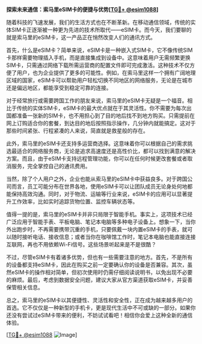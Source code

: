 **探索未来通信：索马里eSIM卡的便捷与优势[[TG💪+ @esim1088](https://t.me/s/esim1088)]**

随着科技的飞速发展，我们的生活方式也在不断革新。在移动通信领域，传统的实体SIM卡正逐渐被一种更为先进的技术所取代——eSIM卡。而今天，我们要聊的就是索马里的eSIM卡，这一产品正在悄然改变人们的通讯方式。

首先，什么是eSIM卡？简单来说，eSIM卡是一种嵌入式SIM卡，它不像传统SIM卡那样需要物理插入手机，而是直接集成到设备中。这意味着用户无需频繁更换SIM卡，只需通过网络下载所需运营商的配置文件即可完成激活。这种技术不仅方便了用户，也为企业提供了更多的可能性。例如，在索马里这样一个拥有广阔地理区域的国家，eSIM卡可以帮助用户轻松切换不同地区的网络服务，无论是在城市还是偏远地区，都能享受到稳定可靠的连接。

对于经常旅行或需要跨国工作的朋友来说，索马里的eSIM卡无疑是一个福音。相比于传统的实体SIM卡，eSIM卡的最大优点就在于其灵活性。你不需要为每次出国都准备一张新的SIM卡，也不用担心到了目的地后找不到地方购买。只需提前在网上订购适合你的套餐，到达目的地后按照指示操作，几分钟内就能搞定。这对于那些时间紧张、行程紧凑的人来说，简直就是救星般的存在。

此外，索马里的eSIM卡还支持多运营商选择。这意味着你可以根据自己的需求挑选最适合的网络服务商，无论是追求高速度还是高性价比，都可以找到满意的解决方案。而且，由于eSIM卡支持远程管理功能，你可以在任何时候更改套餐或者取消服务，完全掌控自己的通讯费用。

当然，除了个人用户之外，企业也能从索马里的eSIM卡中获益良多。对于跨国公司而言，员工可能分布在世界各地，使用eSIM卡可以让团队成员无论身处何地都能保持高效沟通。同时，对于物流、运输等行业来说，eSIM卡的应用可以显著提升工作效率，比如实时追踪货物位置、监控车辆状态等。

值得一提的是，索马里的eSIM卡并非只局限于智能手机。事实上，这项技术已经广泛应用于智能手表、平板电脑、笔记本电脑等多种电子设备上。想象一下，当你外出跑步时，不再需要携带沉重的手机，只要佩戴一块内置eSIM卡的手表，就可以随时接听电话、接收信息；或者当你在咖啡馆工作时，笔记本电脑也能直接连接互联网，再也不用依赖Wi-Fi信号。这些场景听起来是不是很酷？

不过，尽管eSIM卡有着诸多优势，但也有一些需要注意的地方。首先，不是所有的设备都支持eSIM卡，因此在购买之前一定要确认你的设备是否兼容。其次，虽然eSIM卡的操作相对简单，但初次使用时仍需仔细阅读说明书，以免出现不必要的麻烦。最后，考虑到数据安全问题，建议大家从官方渠道获取eSIM卡，并妥善保管相关信息。

总之，索马里的eSIM卡以其便捷性、灵活性和安全性，正在成为越来越多用户的首选。它不仅仅是一种新型的手机卡，更是现代生活中不可或缺的一部分。如果你还没有尝试过eSIM卡带来的便利，不妨试试看吧！相信你会爱上这种全新的通信体验。

[[TG💪+ @esim1088](https://t.me/s/esim1088) ![Image](https://i.postimg.cc/4NQfJmqS/Snipaste-2025-05-13-00-14-12.png)]